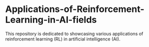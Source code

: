 # Applications-of-Reinforcement-Learning-in-AI-fields
This repository is dedicated to showcasing various applications of reinforcement learning (RL) in artificial intelligence (AI).
